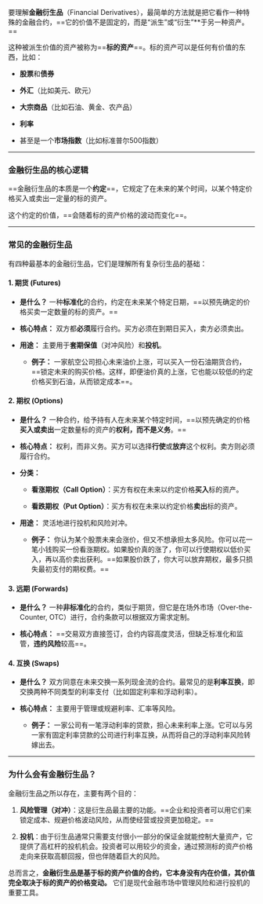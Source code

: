要理解**金融衍生品**（Financial Derivatives），最简单的方法就是把它看作一种特殊的金融合约，==它的价值不是固定的，而是“派生”或“衍生”**于另一种资产。==

这种被派生价值的资产被称为==**标的资产**==。标的资产可以是任何有价值的东西，比如：

- **股票**和**债券**
    
- **外汇**（比如美元、欧元）
    
- **大宗商品**（比如石油、黄金、农产品）
    
- **利率**
    
- 甚至是一个**市场指数**（比如标准普尔500指数）
    

---

### 金融衍生品的核心逻辑

==金融衍生品的本质是一个**约定**==，它规定了在未来的某个时间，以某个特定价格买入或卖出一定量的标的资产。

这个约定的价值，==会随着标的资产价格的波动而变化==。

---

### 常见的金融衍生品

有四种最基本的金融衍生品，它们是理解所有复杂衍生品的基础：

#### 1. 期货 (Futures)

- **是什么？** 一种**标准化**的合约，约定在未来某个特定日期，==以预先确定的价格买卖一定数量的标的资产。==
    
- **核心特点：** 双方都**必须**履行合约。买方必须在到期日买入，卖方必须卖出。
    
- **用途：** 主要用于**套期保值**（对冲风险）和**投机**。
    
    - **例子：** 一家航空公司担心未来油价上涨，可以买入一份石油期货合约，==锁定未来的购买价格。这样，即便油价真的上涨，它也能以较低的约定价格买到石油，从而锁定成本==。
        

#### 2. 期权 (Options)

- **是什么？** 一种合约，给予持有人在未来某个特定时间，==以预先确定的价格**买入或卖出**一定数量标的资产的**权利，而不是义务**。==
    
- **核心特点：** 权利，而非义务。买方可以选择**行使**或**放弃**这个权利。卖方则必须履行合约。
    
- **分类：**
    
    - **看涨期权（Call Option）**：买方有权在未来以约定价格**买入**标的资产。
        
    - **看跌期权（Put Option）**：买方有权在未来以约定价格**卖出**标的资产。
        
- **用途：** 灵活地进行投机和风险对冲。
    
    - **例子：** 你认为某个股票未来会涨价，但又不想承担太多风险。你可以花一笔小钱购买一份看涨期权。如果股价真的涨了，你可以行使期权以低价买入，再以高价卖出获利。==如果股价跌了，你大可以放弃期权，最多只损失最初支付的期权费。==
        

#### 3. 远期 (Forwards)

- **是什么？** 一种**非标准化**的合约，类似于期货，但它是在场外市场（Over-the-Counter, OTC）进行，合约条款可以根据双方需求定制。
    
- **核心特点：** ==交易双方直接签订，合约内容高度灵活，但缺乏标准化和监管，**违约风险**较高==。
    

#### 4. 互换 (Swaps)

- **是什么？** 双方同意在未来交换一系列现金流的合约。最常见的是**利率互换**，即交换两种不同类型的利率支付（比如固定利率和浮动利率）。
    
- **核心特点：** 主要用于管理或规避利率、汇率等风险。
    
    - **例子：** 一家公司有一笔浮动利率的贷款，担心未来利率上涨。它可以与另一家有固定利率贷款的公司进行利率互换，从而将自己的浮动利率风险转嫁出去。
        

---

### 为什么会有金融衍生品？

金融衍生品之所以存在，主要有两个目的：

1. **风险管理（对冲）**：这是衍生品最主要的功能。==企业和投资者可以用它们来锁定成本、规避价格波动风险，从而使经营或投资更加稳定。==
    
2. **投机**：由于衍生品通常只需要支付很小一部分的保证金就能控制大量资产，它提供了高杠杆的投机机会。投资者可以用较少的资金，通过预测标的资产价格走向来获取高额回报，但也伴随着巨大的风险。
    

总而言之，**金融衍生品是基于标的资产价值的合约，它本身没有内在价值，其价值完全取决于标的资产的价格变动。** 它们是现代金融市场中管理风险和进行投机的重要工具。